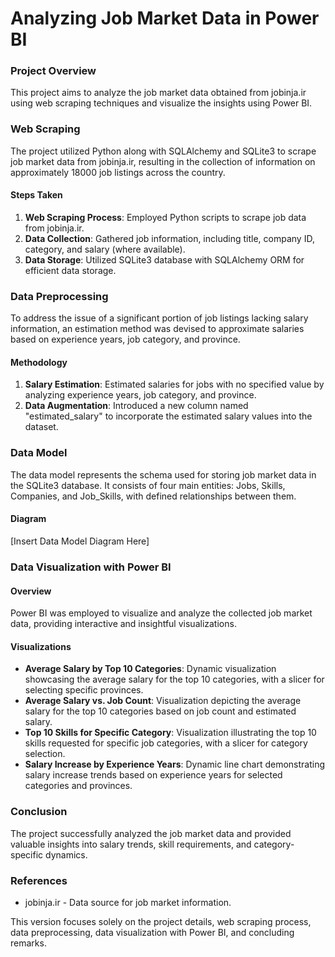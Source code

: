 # Analyzing Job Market Data in Power BI

### Project Overview
This project aims to analyze the job market data obtained from jobinja.ir using web scraping techniques and visualize the insights using Power BI.

### Web Scraping

The project utilized Python along with SQLAlchemy and SQLite3 to scrape job market data from jobinja.ir, resulting in the collection of information on approximately 18000 job listings across the country.

#### Steps Taken
1. **Web Scraping Process**: Employed Python scripts to scrape job data from jobinja.ir.
2. **Data Collection**: Gathered job information, including title, company ID, category, and salary (where available).
3. **Data Storage**: Utilized SQLite3 database with SQLAlchemy ORM for efficient data storage.

### Data Preprocessing

To address the issue of a significant portion of job listings lacking salary information, an estimation method was devised to approximate salaries based on experience years, job category, and province.

#### Methodology
1. **Salary Estimation**: Estimated salaries for jobs with no specified value by analyzing experience years, job category, and province.
2. **Data Augmentation**: Introduced a new column named "estimated_salary" to incorporate the estimated salary values into the dataset.

### Data Model
The data model represents the schema used for storing job market data in the SQLite3 database. It consists of four main entities: Jobs, Skills, Companies, and Job_Skills, with defined relationships between them.
#### Diagram
[Insert Data Model Diagram Here]

### Data Visualization with Power BI
#### Overview
Power BI was employed to visualize and analyze the collected job market data, providing interactive and insightful visualizations.

#### Visualizations
- **Average Salary by Top 10 Categories**: Dynamic visualization showcasing the average salary for the top 10 categories, with a slicer for selecting specific provinces.
- **Average Salary vs. Job Count**: Visualization depicting the average salary for the top 10 categories based on job count and estimated salary.
- **Top 10 Skills for Specific Category**: Visualization illustrating the top 10 skills requested for specific job categories, with a slicer for category selection.
- **Salary Increase by Experience Years**: Dynamic line chart demonstrating salary increase trends based on experience years for selected categories and provinces.

### Conclusion
The project successfully analyzed the job market data and provided valuable insights into salary trends, skill requirements, and category-specific dynamics.

### References
- jobinja.ir - Data source for job market information.

This version focuses solely on the project details, web scraping process, data preprocessing, data visualization with Power BI, and concluding remarks.
